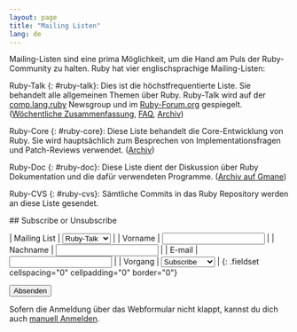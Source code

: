 ```yaml
---
layout: page
title: "Mailing Listen"
lang: de
---
```


Mailing-Listen sind eine prima Möglichkeit, um die Hand am Puls der
Ruby-Community zu halten. Ruby hat vier englischsprachige
Mailing-Listen:

Ruby-Talk
{: #ruby-talk}: Dies ist die höchstfrequentierte Liste. Sie behandelt alle allgemeinen
  Themen über Ruby. Ruby-Talk wird auf der
  [comp.lang.ruby](news:comp.lang.ruby) Newsgroup und im
  [Ruby-Forum.org][1] gespiegelt. ([Wöchentliche Zusammenfassung][2],
  [FAQ][3], [Archiv][4])

Ruby-Core
{: #ruby-core}: Diese Liste behandelt die Core-Entwicklung von Ruby. Sie wird
  hauptsächlich zum Besprechen von Implementationsfragen und
  Patch-Reviews verwendet. ([Archiv][5])

Ruby-Doc
{: #ruby-doc}: Diese Liste dient der Diskussion über Ruby Dokumentation und die dafür
  verwendeten Programme. ([Archiv auf Gmane][6])

Ruby-CVS
{: #ruby-cvs}: Sämtliche Commits in das Ruby Repository werden an diese Liste
  gesendet.

<form action="/de/community/mailing-lists/" id="subscriptions-form" method="post" markdown="1">
## Subscribe or Unsubscribe

| Mailing List | <select name="list"><option value="ruby-talk">Ruby-Talk</option><option value="ruby-core">Ruby-Core</option><option value="ruby-doc">Ruby-Doc</option><option value="ruby-cvs">Ruby-CVS</option></select> |
| Vorname | <input name="first_name" value="" /> |
| Nachname | <input name="last_name" value="" /> |
| E-mail | <input name="email" value="" /> |
| Vorgang | <select name="action"><option value="subscribe">Subscribe</option><option value="unsubscribe">Unsubscribe</option></select> |
{: .fieldset cellspacing="0" cellpadding="0" border="0"}

<div class="buttons">
<input class="button" type="submit" value="Absenden" />
</div>
</form>

Sofern die Anmeldung über das Webformular nicht klappt, kannst du dich
auch [manuell Anmelden](manual-instructions/).



[1]: http://ruby-forum.org 
[2]: http://www.rubyweeklynews.org/ 
[3]: http://rubyhacker.com/clrFAQ.html 
[4]: http://blade.nagaokaut.ac.jp/ruby/ruby-talk/index.shtml 
[5]: http://blade.nagaokaut.ac.jp/ruby/ruby-core/index.shtml 
[6]: http://dir.gmane.org/gmane.comp.lang.ruby.documentation 
